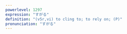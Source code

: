 ```yaml
---
powerlevel: 1297
expression: "すがる"
definition: "(v5r,vi) to cling to; to rely on; (P)"
pronunciation: "すがる"
---
```

